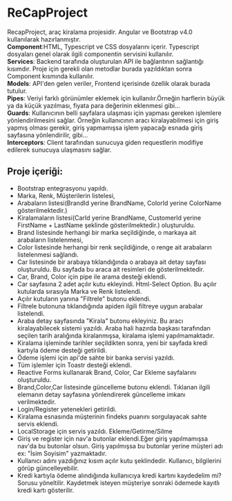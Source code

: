 # ReCapProject 

RecapProject, araç kiralama projesidir. Angular ve Bootstrap v4.0 kullanılarak hazırlanmıştır.</br>
**Component**:HTML, Typescript ve CSS dosyalarını içerir. Typescript dosyaları genel olarak ilgili componentin servisini kullanılır.</br>
**Services**: Backend tarafında oluşturulan API ile bağlantının sağlantığı kısımdır. Proje için gerekli olan metodlar burada yazıldıktan sonra Component kısmında kullanılır.</br>
**Models**: API'den gelen veriler, Frontend içerisinde özellik olarak burada tutulur.</br>
**Pipes**: Veriyi farklı görünümler eklemek için kullanılır.Örneğin harflerin büyük ya da küçük yazılması, fiyata para değerinin eklenmesi gibi...</br>
**Guards**: Kullanıcının belli sayfalara ulaşması için yapması gereken işlemlere yönlendirilmesini sağlar. Örneğin kullanıcının aracı kiralayabilmesi için giriş yapmış olması gerekir, giriş yapmamışsa işlem yapacağı esnada giriş sayfasına yönlendirilir, gibi...</br>
**Interceptors**: Client tarafından sunucuya giden requestlerin modifiye edilerek sunucuya ulaşmasını sağlar.</br>

## Proje içeriği: 

- Bootstrap entegrasyonu yapıldı.
- Marka, Renk, Müşterilerin listelesi,
- Arabaların listesi(BrandId yerine BrandName, ColorId yerine ColorName gösterilmektedir.)
- Kiralamaların listesi(CarId yerine BrandName, CustomerId yerine FirstName + LastName şeklinde gösterilmektedir.) oluşturuldu.
- Brand listesinde herhangi bir marka seçildiğinde, o markaya ait arabaların listelenmesi,
- Color listesinde herhangi bir renk seçildiğinde, o renge ait arabaların listelenmesi sağlandı.
- Car listesinde bir arabaya tıklandığında o arabaya ait detay sayfası oluşturuldu. Bu sayfada bu araca ait resimleri de gösterilmektedir.
- Car, Brand, Color için pipe ile arama desteği eklendi.
- Car sayfasına 2 adet açılır kutu ekleyindi. Html-Select Option. Bu açılır kutularda sırasıyla Marka ve Renk listelendi.
- Açılır kutuların yanına "Filtrele" butonu eklendi.
- Filtrele butonuna tıklandığında apiden ilgili filtreye uygun arabalar listelendi.
- Araba detay sayfasında "Kirala" butonu ekleyiniz. Bu aracı kiralayabilecek sistemi yazıldı. Araba hali hazırda başkası tarafından seçilen tarih aralığında kiralanmışsa, kiralama işlemi yapılmamaktadır.
- Kiralama işleminde tarihler seçildikten sonra, yeni bir sayfada kredi kartıyla ödeme desteği getirildi.
- Ödeme işlemi için api'de sahte bir banka servisi yazıldı.
- Tüm işlemler için Toastr desteği eklendi.
- Reactive Forms kullanarak Brand, Color, Car Ekleme sayfalarını oluşturuldu.
- Brand,Color,Car listesinde güncelleme butonu eklendi. Tıklanan ilgili elemanın detay sayfasına yönlendirerek güncelleme imkanı verilmektedir.
- Login/Register yetenekleri getirildi.
- Kiralama esnasında müşterinin findeks puanını sorgulayacak sahte servis eklendi.
- LocalStorage için servis yazıldı. Ekleme/Getirme/Silme
- Giriş ve register için nav'a butonlar eklendi.Eğer giriş yapılmamışsa nav'da bu butonlar olsun. Giriş yapılmışsa bu butonlar yerine müşteri adı ex: "İsim Soyisim" yazmaktadır.
- Kullanıcı adını yazdığınız kısım açılır kutu şeklindedir. Kullanıcı, bilgilerini görüp güncelleyebilir.
- Kredi kartıyla ödeme alındığında kullanıcıya kredi kartını kaydedelim mi? Sorusu yöneltilir. Kaydetmek isteyen müşteriye sonraki ödemede kayıtlı kredi kartı gösterilir.



